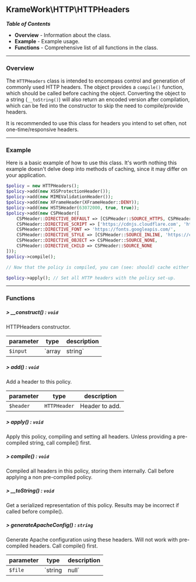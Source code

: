 ## KrameWork\HTTP\HTTPHeaders

***Table of Contents***
* **Overview** - Information about the class.
* **Example** - Example usage.
* **Functions** - Comprehensive list of all functions in the class.

___
### Overview
The `HTTPHeaders` class is intended to encompass control and generation of commonly used HTTP headers. The object provides a `compile()` function, which should be called before caching the object. Converting the object to a string (`__toString()`) will also return an encoded version after compilation, which can be fed into the constructor to skip the need to compile/provide headers.

It is recommended to use this class for headers you intend to set often, not one-time/responsive headers.
___
### Example
Here is a basic example of how to use this class. It's worth nothing this example doesn't delve deep into methods of caching, since it may differ on your application.
```php
$policy = new HTTPHeaders();
$policy->add(new XSSProtectionHeader());
$policy->add(new MIMEValidationHeader());
$policy->add(new XFrameHeader(XFrameHeader::DENY));
$policy->add(new HSTSHeader(63072000, true, true));
$policy->add(new CSPHeader([
    CSPHeader::DIRECTIVE_DEFAULT => [CSPHeader::SOURCE_HTTPS, CSPHeader::SOURCE_SELF],
    CSPHeader::DIRECTIVE_SCRIPT => ['https://cdnjs.cloudflare.com', 'https://www.google.com/'],
    CSPHeader::DIRECTIVE_FONT => 'https://fonts.googleapis.com/',
    CSPHeader::DIRECTIVE_STYLE => [CSPHeader::SOURCE_INLINE, 'https://cdnjs.cloudflare.com/'],
    CSPHeader::DIRECTIVE_OBJECT => CSPHeader::SOURCE_NONE,
    CSPHeader::DIRECTIVE_CHILD => CSPHeader::SOURCE_NONE
]));
$policy->compile();

// Now that the policy is compiled, you can (see: should) cache either the instance, or the result of `__toString()` which can be passed into the constructor of the class and skipping everything above.

$policy->apply(); // Set all HTTP headers with the policy set-up.
```
___
### Functions
##### > __construct() : `void`
HTTPHeaders constructor.

parameter | type | description
--- | --- | ---
`$input` | `array|string` | Policy array (header objects) or pre-compiled string.

##### > add() : `void`
Add a header to this policy.

parameter | type | description
--- | --- | ---
`$header` | `HTTPHeader` | Header to add.

##### > apply() : `void`
Apply this policy, compiling and setting all headers. Unless providing a pre-compiled string, call compile() first.

##### > compile() : `void`
Compiled all headers in this policy, storing them internally. Call before applying a non pre-compiled policy.

##### > __toString() : `void`
Get a serialized representation of this policy. Results may be incorrect if called before compile().

##### > generateApacheConfig() : `string`
Generate Apache configuration using these headers. Will not work with pre-compiled headers. Call compile() first.

parameter | type | description
--- | --- | ---
`$file` | `string|null` | Optional file to write out to.
